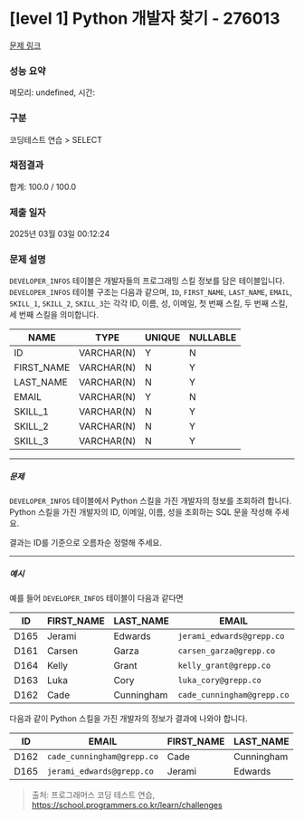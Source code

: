 # [level 1] Python 개발자 찾기 - 276013 

[문제 링크](https://school.programmers.co.kr/learn/courses/30/lessons/276013) 

### 성능 요약

메모리: undefined, 시간: 

### 구분

코딩테스트 연습 > SELECT

### 채점결과

합계: 100.0 / 100.0

### 제출 일자

2025년 03월 03일 00:12:24

### 문제 설명

<p><code>DEVELOPER_INFOS</code> 테이블은 개발자들의 프로그래밍 스킬 정보를 담은 테이블입니다. <code>DEVELOPER_INFOS</code> 테이블 구조는 다음과 같으며, <code>ID</code>, <code>FIRST_NAME</code>, <code>LAST_NAME</code>, <code>EMAIL</code>, <code>SKILL_1</code>, <code>SKILL_2</code>, <code>SKILL_3</code>는 각각 ID,  이름, 성, 이메일, 첫 번째 스킬, 두 번째 스킬, 세 번째 스킬을 의미합니다.</p>
<table class="table">
        <thead><tr>
<th>NAME</th>
<th>TYPE</th>
<th>UNIQUE</th>
<th>NULLABLE</th>
</tr>
</thead>
        <tbody><tr>
<td>ID</td>
<td>VARCHAR(N)</td>
<td>Y</td>
<td>N</td>
</tr>
<tr>
<td>FIRST_NAME</td>
<td>VARCHAR(N)</td>
<td>N</td>
<td>Y</td>
</tr>
<tr>
<td>LAST_NAME</td>
<td>VARCHAR(N)</td>
<td>N</td>
<td>Y</td>
</tr>
<tr>
<td>EMAIL</td>
<td>VARCHAR(N)</td>
<td>Y</td>
<td>N</td>
</tr>
<tr>
<td>SKILL_1</td>
<td>VARCHAR(N)</td>
<td>N</td>
<td>Y</td>
</tr>
<tr>
<td>SKILL_2</td>
<td>VARCHAR(N)</td>
<td>N</td>
<td>Y</td>
</tr>
<tr>
<td>SKILL_3</td>
<td>VARCHAR(N)</td>
<td>N</td>
<td>Y</td>
</tr>
</tbody>
      </table>
<hr>

<h5>문제</h5>

<p><code>DEVELOPER_INFOS</code> 테이블에서 Python 스킬을 가진 개발자의 정보를 조회하려 합니다. Python 스킬을 가진 개발자의 ID, 이메일, 이름, 성을 조회하는 SQL 문을 작성해 주세요. </p>

<p>결과는 ID를 기준으로 오름차순 정렬해 주세요.</p>

<hr>

<h5>예시</h5>

<p>예를 들어 <code>DEVELOPER_INFOS</code> 테이블이 다음과 같다면</p>
<table class="table">
        <thead><tr>
<th>ID</th>
<th>FIRST_NAME</th>
<th>LAST_NAME</th>
<th>EMAIL</th>
<th>SKILL_1</th>
<th>SKILL_2</th>
<th>SKILL_3</th>
</tr>
</thead>
        <tbody><tr>
<td>D165</td>
<td>Jerami</td>
<td>Edwards</td>
<td><code>jerami_edwards@grepp.co</code></td>
<td>Java</td>
<td>JavaScript</td>
<td>Python</td>
</tr>
<tr>
<td>D161</td>
<td>Carsen</td>
<td>Garza</td>
<td><code>carsen_garza@grepp.co</code></td>
<td>React</td>
<td></td>
<td></td>
</tr>
<tr>
<td>D164</td>
<td>Kelly</td>
<td>Grant</td>
<td><code>kelly_grant@grepp.co</code></td>
<td>C#</td>
<td></td>
<td></td>
</tr>
<tr>
<td>D163</td>
<td>Luka</td>
<td>Cory</td>
<td><code>luka_cory@grepp.co</code></td>
<td>Node.js</td>
<td></td>
<td></td>
</tr>
<tr>
<td>D162</td>
<td>Cade</td>
<td>Cunningham</td>
<td><code>cade_cunningham@grepp.co</code></td>
<td>Vue</td>
<td>C++</td>
<td>Python</td>
</tr>
</tbody>
      </table>
<p>다음과 같이 Python 스킬을 가진 개발자의 정보가 결과에 나와야 합니다.</p>
<table class="table">
        <thead><tr>
<th>ID</th>
<th>EMAIL</th>
<th>FIRST_NAME</th>
<th>LAST_NAME</th>
</tr>
</thead>
        <tbody><tr>
<td>D162</td>
<td><code>cade_cunningham@grepp.co</code></td>
<td>Cade</td>
<td>Cunningham</td>
</tr>
<tr>
<td>D165</td>
<td><code>jerami_edwards@grepp.co</code></td>
<td>Jerami</td>
<td>Edwards</td>
</tr>
</tbody>
      </table>

> 출처: 프로그래머스 코딩 테스트 연습, https://school.programmers.co.kr/learn/challenges